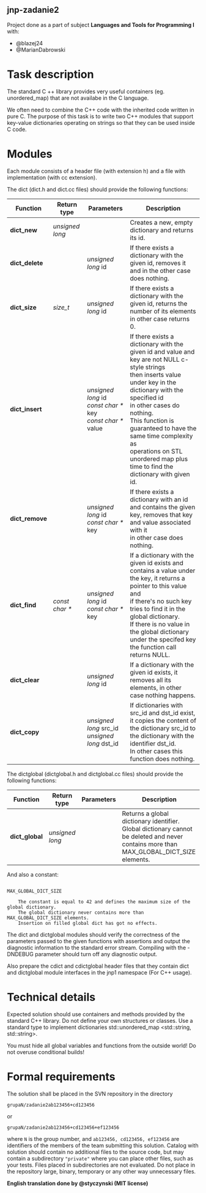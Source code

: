 ## jnp-zadanie2
Project done as a part of subject **Languages and Tools for Programming I** with:
  * @blazej24
  * @MarianDabrowski
# Task description

The standard C ++ library provides very useful containers (eg.
unordered_map) that are not availabe in the C language.

We often need to combine the C++ code with the inherited code written in pure C. The purpose of this task
is to write two C++ modules that support key-value dictionaries
operating on strings so that they can be used inside C code.

# Modules

Each module consists of a header file (with extension h) and a file
with implementation (with cc extension).

The dict (dict.h and dict.cc files) should provide the following functions:

| Function           | Return type          | Parameters                                                                        | Description                                                                                                                                                                                                                                                                                                                                                  |
|--------------------|----------------------|-----------------------------------------------------------------------------------|--------------------------------------------------------------------------------------------------------------------------------------------------------------------------------------------------------------------------------------------------------------------------------------------------------------------------------------------------------------|
| <b>dict_new</b>    | <i>unsigned long</i> |                                                                                   | Creates a new, empty dictionary and returns its id.                                                                                                                                                                                                                                                                                                          |
| <b>dict_delete</b> |                      | <i>unsigned long</i> id                                                           | If there exists a dictionary with the given id, removes it<br>and in the other case does nothing.                                                                                                                                                                                                                                                            |
| <b>dict_size</b>   | <i>size_t</i>        | <i>unsigned long</i> id                                                           | If there exists a dictionary with the given id, returns the number of its elements<br>in other case returns 0.                                                                                                                                                                                                                                               |
| <b>dict_insert</b> |                      | <i>unsigned long</i> id<br> <i>const char *</i> key<br> <i>const char *</i> value | If there exists a dictionary with the given id and value and key are not NULL c-style strings<br>then inserts value under key in the dictionary with the specified id<br>in other cases do nothing.<br>This function is guaranteed to have the same time complexity as<br>operations on STL unordered map plus<br>time to find the dictionary with given id. |
| <b>dict_remove</b> |                      | <i>unsigned long</i> id<br> <i>const char *</i> key                               | If there exists a dictionary with an id and contains the given key, removes that key and value associated with it<br>in other case does nothing.                                                                                                                                                                                                             |
| <b>dict_find</b>   | <i>const char *</i>  | <i>unsigned long</i> id<br> <i>const char *</i> key                               | If a dictionary with the given id exists and contains a value under the key, it returns a pointer to this value and<br>if there's no such key tries to find it in the global dictionary.<br>If there is no value in the global dictionary under the specifed key<br>the function call returns NULL.                                                          |
| <b>dict_clear</b>  |                      | <i>unsigned long</i> id                                                           | If a dictionary with the given id exists, it removes all its elements, in other case nothing happens.                                                                                                                                                                                                                                                        |
| <b>dict_copy</b>   |                      | <i>unsigned long</i> src_id<br> <i>unsigned long</i> dst_id                       | If dictionaries with src_id and dst_id exist, it copies the content of the dictionary src_id to the dictionary with the identifier dst_id.<br>In other cases this function does nothing.                                                                                                                                                                     |

The dictglobal (dictglobal.h and dictglobal.cc files) should provide the following functions: 

| Function           | Return type          | Parameters                                                                        | Description                                                                                                                                                                                                                                                                                                                                                  |
|--------------------|----------------------|-----------------------------------------------------------------------------------|--------------------------------------------------------------------------------------------------------------------------------------------------------------------------------------------------------------------------------------------------------------------------------------------------------------------------------------------------------------|
| <b>dict_global</b> | <i>unsigned long</i> |                                                                                   | Returns a global dictionary identifier.<br>Global dictionary cannot be deleted and never contains more than MAX_GLOBAL_DICT_SIZE elements.                                                                                                                                                                                                                   |

And also a constant:

```

MAX_GLOBAL_DICT_SIZE

    The constant is equal to 42 and defines the maximum size of the global dictionary.
    The global dictionary never contains more than MAX_GLOBAL_DICT_SIZE elements.
    Insertion on filled global dict has got no effects.

```

The dict and dictglobal modules should verify the correctness of the parameters
passed to the given functions with assertions and 
output the diagnostic information to the standard error stream.
Compiling with the -DNDEBUG parameter should turn off any diagnostic output.

Also prepare the cdict and cdictglobal header files that they contain
dict and dictglobal module interfaces in the jnp1 namespace
(For C++ usage).

# Technical details

Expected solution should use containers and methods provided
by the standard C++ library. Do not define your own structures or
classes. Use a standard type to implement dictionaries
std::unordered_map <std::string, std::string>.

You must hide all global variables and functions from the outside world!
Do not overuse conditional builds!

# Formal requirements

The solution shall be placed
in the SVN repository in the directory

`grupaN/zadanie2ab123456+cd123456`

or

`grupaN/zadanie2ab123456+cd123456+ef123456`

where `N` is the group number, and `ab123456, cd123456, ef123456` are identifiers
of the members of the team submitting this solution.
Catalog with solution should contain no additional files to the source code,
but may contain a subdirectory `"private"` where you can place other files, such as your tests.
Files placed in subdirectories are not evaluated.
Do not place in the repository large, binary, temporary or any other way unnecessary files.

**English translation done by @styczynski (MIT license)**

